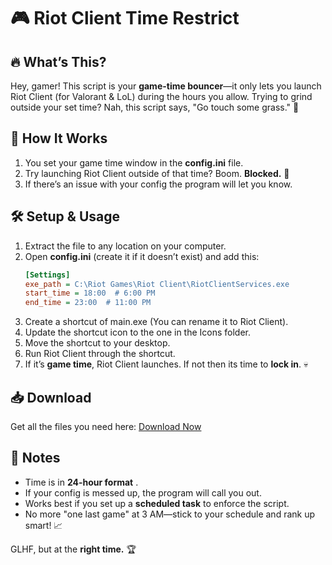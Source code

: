 # 🎮 Riot Client Time Restrict

## 🔥 What’s This?

Hey, gamer! This script is your **game-time bouncer**—it only lets you launch Riot Client (for Valorant & LoL) during the hours you allow. Trying to grind outside your set time? Nah, this script says, "Go touch some grass." 🌱

## 🎯 How It Works

1. You set your game time window in the **config.ini** file.
2. Try launching Riot Client outside of that time? Boom. **Blocked.** 🚫
3. If there’s an issue with your config the program will let you know.

## 🛠 Setup & Usage

1. Extract the file to any location on your computer.
2. Open **config.ini** (create it if it doesn’t exist) and add this:
   ```ini
   [Settings]
   exe_path = C:\Riot Games\Riot Client\RiotClientServices.exe
   start_time = 18:00  # 6:00 PM
   end_time = 23:00  # 11:00 PM
   ```
2. Create a shortcut of main.exe (You can rename it to Riot Client).
3. Update the shortcut icon to the one in the Icons folder.
4. Move the shortcut to your desktop.
4. Run Riot Client through the shortcut.
5. If it’s **game time**, Riot Client launches. If not then its time to **lock in**. 💀

## 📥 Download

Get all the files you need here: [Download Now](https://drive.google.com/file/d/1QBxmc9qXljZZ-_CFJF-NB5iihuglaoMK/view?usp=drive_link)

## 📝 Notes

- Time is in **24-hour format** .
- If your config is messed up, the program will call you out.
- Works best if you set up a **scheduled task** to enforce the script.
- No more "one last game" at 3 AM—stick to your schedule and rank up smart! 📈

GLHF, but at the **right time.** 🏆

